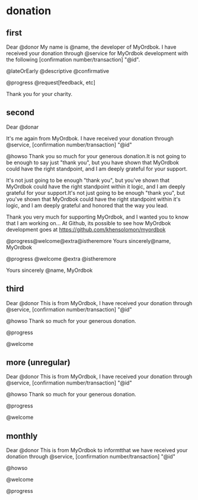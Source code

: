# donation

## first

Dear @donor
My name is @name, the developer of MyOrdbok.
I have received your donation through  @service for MyOrdbok development with the following [confirmation number/transaction] "@id".

@lateOrEarly @descriptive @confirmative

@progress @request[feedback, etc]

Thank you for your charity.

## second

Dear @donar

It's me again from MyOrdbok. I have received your donation through @service, [confirmation number/transaction] "@id"

@howso
Thank you so much for your generous donation.It is not going to be enough to say just "thank you", but you have shown that MyOrdbok could have the right standpoint, and I am deeply grateful for your support.

It's not just going to be enough "thank you", but you've shown that MyOrdbok could have the right standpoint within it logic, and I am deeply grateful for your support.It's not just going to be enough "thank you", but you've shown that MyOrdbok could have the right standpoint within it's logic, and I am deeply grateful and honored that the way you lead.

Thank you very much for supporting MyOrdbok, and I wanted you to know that I am working on... At Github, its possible to see how MyOrdbok development goes at <https://github.com/khensolomon/myordbok>

@progress@welcome@extra@istheremore
Yours sincerely@name, MyOrdbok

@progress
@welcome
@extra
@istheremore

Yours sincerely
@name, MyOrdbok

## third

Dear @donor
This is from MyOrdbok, I have received your donation through  @service, [confirmation number/transaction] "@id"

@howso
Thank so much for your generous donation.

@progress

@welcome

## more (unregular)

Dear @donor
This is from MyOrdbok, I have received your donation through  @service, [confirmation number/transaction] "@id"

@howso
Thank so much for your generous donation.

@progress

@welcome

## monthly

Dear @donor
This is from MyOrdbok to informtthat we have received your donation through @service, [confirmation number/transaction] "@id"

@howso

@welcome

@progress

